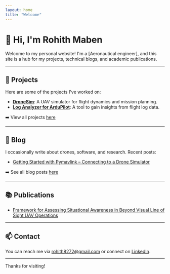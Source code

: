 ```yaml
---
layout: home
title: "Welcome"
---
```


# 👋 Hi, I'm Rohith Maben

Welcome to my personal website! I'm a [Aeronautical engineer], and this site is a hub for my projects, technical blogs, and academic publications.

---

## 🚀 Projects

Here are some of the projects I've worked on:

- [**DroneSim**](https://dronesim.xyz): A UAV simulator for flight dynamics and mission planning.
- [**Log Analyzer for ArduPilot**](/projects/log-analyzer): A tool to gain insights from flight log data.


➡️ View all projects [here](/projects)

---

## 📝 Blog

I occasionally write about drones, software, and research. Recent posts:

- [Getting Started with Pymavlink – Connecting to a Drone Simulator](/blog/situational-awareness)

➡️ See all blog posts [here](/blog)

---

## 📚 Publications

- [Framework for Assessing Situational Awareness in Beyond Visual Line of Sight UAV Operations](https://dl.acm.org/doi/10.5555/3721488.3721702)


---

## 📫 Contact

You can reach me via [rohith8272@gmail.com](mailto:rohith8272@gmail.com) or connect on [LinkedIn](https://www.linkedin.com/in/rohithmaben).

---

Thanks for visiting!
